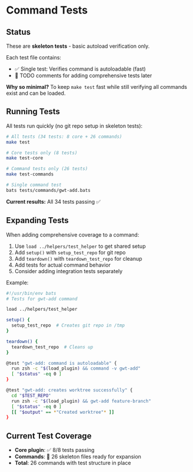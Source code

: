 # Command Tests

## Status

These are **skeleton tests** - basic autoload verification only.

Each test file contains:
- ✅ Single test: Verifies command is autoloadable (fast)
- 📝 TODO comments for adding comprehensive tests later

**Why so minimal?** To keep `make test` fast while still verifying all commands exist and can be loaded.

## Running Tests

All tests run quickly (no git repo setup in skeleton tests):

```bash
# All tests (34 tests: 8 core + 26 commands)
make test

# Core tests only (8 tests)
make test-core

# Command tests only (26 tests)
make test-commands

# Single command test
bats tests/commands/gwt-add.bats
```

**Current results:** All 34 tests passing ✅

## Expanding Tests

When adding comprehensive coverage to a command:

1. Use `load ../helpers/test_helper` to get shared setup
2. Add `setup()` with `setup_test_repo` for git repo
3. Add `teardown()` with `teardown_test_repo` for cleanup
4. Add tests for actual command behavior
5. Consider adding integration tests separately

Example:
```bash
#!/usr/bin/env bats
# Tests for gwt-add command

load ../helpers/test_helper

setup() {
  setup_test_repo  # Creates git repo in /tmp
}

teardown() {
  teardown_test_repo  # Cleans up
}

@test "gwt-add: command is autoloadable" {
  run zsh -c "$(load_plugin) && command -v gwt-add"
  [ "$status" -eq 0 ]
}

@test "gwt-add: creates worktree successfully" {
  cd "$TEST_REPO"
  run zsh -c "$(load_plugin) && gwt-add feature-branch"
  [ "$status" -eq 0 ]
  [[ "$output" == *"Created worktree"* ]]
}
```

## Current Test Coverage

- **Core plugin**: ✅ 8/8 tests passing
- **Commands**: 📝 26 skeleton files ready for expansion
- **Total**: 26 commands with test structure in place
